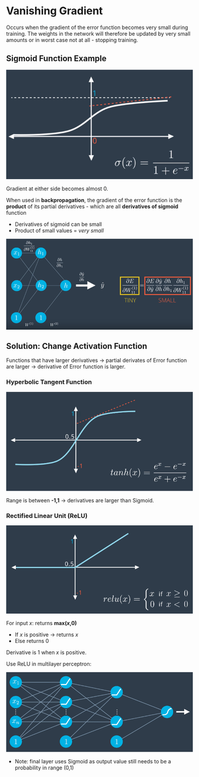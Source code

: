 # Vanishing Gradient
Occurs when the gradient of the error function becomes very small during training. The weights in the network will therefore be updated by very small amounts or in worst case not at all - stopping training.

## Sigmoid Function Example
![](../../images/2018-01-23-07-22-03.png)

Gradient at either side becomes almost 0.

When used in **backpropagation**, the gradient of the error function is the **product** of its partial derivatives - which are all **derivatives of sigmoid** function
* Derivatives of sigmoid can be small
* Product of small values = *very small*

![](../../images/2018-01-23-07-25-42.png)

## Solution: Change Activation Function
Functions that have larger derivatives -> partial derivates of Error function are larger -> derivative of Error function is larger.

### Hyperbolic Tangent Function
![](../../images/2018-01-23-07-26-19.png)

Range is between **-1,1** &rarr; derivatives are larger than Sigmoid.

### Rectified Linear Unit (ReLU)
![](../../images/2018-01-23-07-27-50.png)

For input *x*: returns **max(*x*,0)**
* If *x* is positive -> returns *x*
* Else returns 0

Derivative is 1 when *x* is positive.

Use ReLU in multilayer perceptron:

![](../../images/2018-01-23-07-31-27.png)
* Note: final layer uses Sigmoid as output value still needs to be a probability in range (0,1)